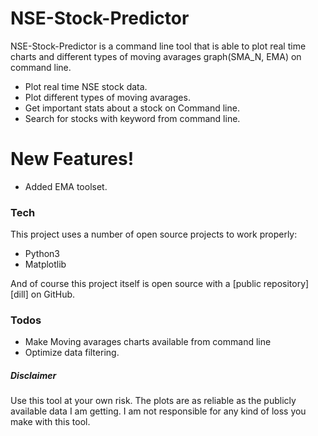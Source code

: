 # NSE-Stock-Predictor

NSE-Stock-Predictor is a command line tool that is able to plot real time charts and different types of moving avarages graph(SMA_N, EMA) on command line.

  - Plot real time NSE stock data.
  - Plot different types of moving avarages.
  - Get important stats about a stock on Command line.
  - Search for stocks with keyword from command line.

# New Features!

  - Added EMA toolset.

### Tech

This project uses a number of open source projects to work properly:

* Python3
* Matplotlib

And of course this project itself is open source with a [public repository][dill]
 on GitHub.

### Todos
* Make Moving avarages charts available from command line
* Optimize data filtering.

##### Disclaimer
Use this tool at your own risk. The plots are as reliable as the publicly available data I am getting. I am not responsible for any kind of loss you make with this tool.


